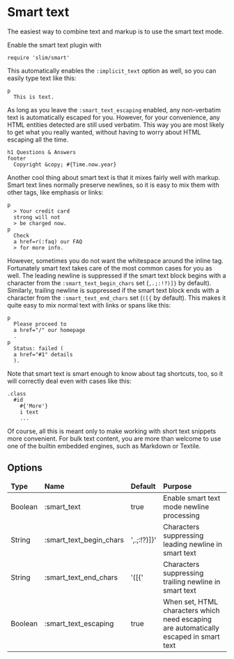 # Smart text

The easiest way to combine text and markup is to use the <a name="smarttext">smart text mode</a>.

Enable the smart text plugin with

    require 'slim/smart'

This automatically enables the `:implicit_text` option as well,
so you can easily type text like this:

    p
      This is text.

As long as you leave the `:smart_text_escaping` enabled,
any non-verbatim text is automatically escaped for you.
However, for your convenience, any HTML entities detected are still used verbatim.
This way you are most likely to get what you really wanted,
without having to worry about HTML escaping all the time.

    h1 Questions & Answers
    footer
      Copyright &copy; #{Time.now.year}

Another cool thing about smart text is that it mixes fairly well with markup.
Smart text lines normally preserve newlines,
so it is easy to mix them with other tags, like emphasis or links:

    p
      > Your credit card
      strong will not
      > be charged now.
    p
      Check
      a href=r(:faq) our FAQ
      > for more info.

However, sometimes you do not want the whitespace around the inline tag.
Fortunately smart text takes care of the most common cases for you as well.
The leading newline is suppressed if the smart text block begins
with a character from the `:smart_text_begin_chars` set (`,.;:!?)]}` by default).
Similarly, trailing newline is suppressed if the smart text block ends
with a character from the `:smart_text_end_chars` set (`([{` by default).
This makes it quite easy to mix normal text with links or spans like this:

    p
      Please proceed to
      a href="/" our homepage
      .
    p
      Status: failed (
      a href="#1" details
      ).

Note that smart text is smart enough to know about tag shortcuts, too,
so it will correctly deal even with cases like this:

    .class
      #id
        #{'More'}
        i text
        ...

Of course, all this is meant only to make working with short text snippets more convenient.
For bulk text content, you are more than welcome to use one of the builtin embedded engines,
such as Markdown or Textile.

## Options

<table>
<thead style="font-weight:bold"><tr><td>Type</td><td>Name</td><td>Default</td><td>Purpose</td></tr></thead>
<tbody>
<tr><td>Boolean</td><td>:smart_text</td><td>true</td><td>Enable smart text mode newline processing</td></tr>
<tr><td>String</td><td>:smart_text_begin_chars</td><td>',.;:!?)]}'</td><td>Characters suppressing leading newline in smart text</td></tr>
<tr><td>String</td><td>:smart_text_end_chars</td><td>'([{'</td><td>Characters suppressing trailing newline in smart text</td></tr>
<tr><td>Boolean</td><td>:smart_text_escaping</td><td>true</td><td>When set, HTML characters which need escaping are automatically escaped in smart text</td></tr>
</tbody>
</table>
